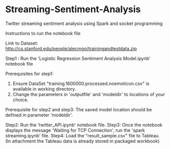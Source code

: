 # Streaming-Sentiment-Analysis
Twitter streaming sentiment analysis using Spark and socket programming

Instructions to run the notebook file

Link to Dataset: http://cs.stanford.edu/people/alecmgo/trainingandtestdata.zip

Step1 : Run the 'Logistic Regression Sentiment Analysis Model.ipynb' notebook file

Prerequisites for step1: 
1. Ensure DataSet "training.1600000.processed.noemoticon.csv" is available in working directory.
2. Change the parameters in 'outputfile' and 'modeldir' to locations of your choice.

Prerequisite for step2 and step3: The saved model location should be defined in parameter 'modeldir'.

Step2: Run the 'twitter_API.ipynb' notebook file.
Step3: Once the notebook displays the message 'Waiting for TCP Connection', run the 'spark streaming.ipynb' file. 
Step4: Load the "result_sample.csv" file to Tableau. (In attachment the Tableau data is already stored in packaged workbook)







